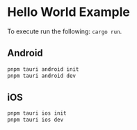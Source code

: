 # Hello World Example

To execute run the following: `cargo run`.

## Android

```sh
pnpm tauri android init
pnpm tauri android dev
```

## iOS

```sh
pnpm tauri ios init
pnpm tauri ios dev
```
